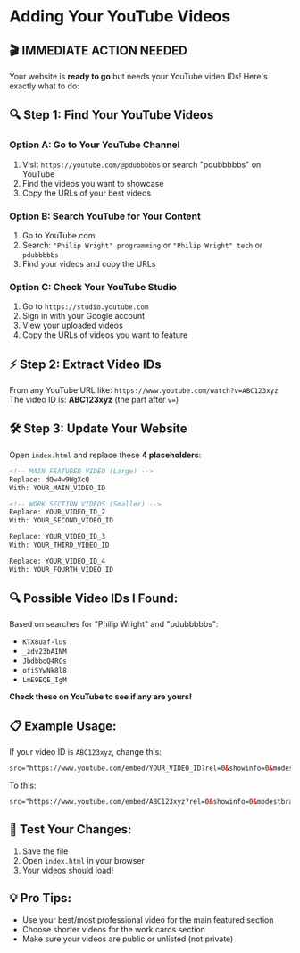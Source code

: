 # Adding Your YouTube Videos

## 🎬 **IMMEDIATE ACTION NEEDED**

Your website is **ready to go** but needs your YouTube video IDs! Here's exactly what to do:

## 🔍 **Step 1: Find Your YouTube Videos**

### Option A: Go to Your YouTube Channel
1. Visit `https://youtube.com/@pdubbbbbs` or search "pdubbbbbs" on YouTube
2. Find the videos you want to showcase
3. Copy the URLs of your best videos

### Option B: Search YouTube for Your Content
1. Go to YouTube.com
2. Search: `"Philip Wright" programming` or `"Philip Wright" tech` or `pdubbbbbs`
3. Find your videos and copy the URLs

### Option C: Check Your YouTube Studio
1. Go to `https://studio.youtube.com`
2. Sign in with your Google account
3. View your uploaded videos
4. Copy the URLs of videos you want to feature

## ⚡ **Step 2: Extract Video IDs**
From any YouTube URL like: `https://www.youtube.com/watch?v=ABC123xyz`
The video ID is: **ABC123xyz** (the part after `v=`)

## 🛠️ **Step 3: Update Your Website**

Open `index.html` and replace these **4 placeholders**:

```html
<!-- MAIN FEATURED VIDEO (Large) -->
Replace: dQw4w9WgXcQ
With: YOUR_MAIN_VIDEO_ID

<!-- WORK SECTION VIDEOS (Smaller) -->
Replace: YOUR_VIDEO_ID_2
With: YOUR_SECOND_VIDEO_ID

Replace: YOUR_VIDEO_ID_3  
With: YOUR_THIRD_VIDEO_ID

Replace: YOUR_VIDEO_ID_4
With: YOUR_FOURTH_VIDEO_ID
```

## 🔍 Possible Video IDs I Found:
Based on searches for "Philip Wright" and "pdubbbbbs":
- `KTX8uaf-lus`
- `_zdv23bAINM`
- `JbdbboQ4RCs`
- `ofiSYwNk8l8`
- `LmE9EQE_IgM`

**Check these on YouTube to see if any are yours!**

## 📋 Example Usage:
If your video ID is `ABC123xyz`, change this:
```html
src="https://www.youtube.com/embed/YOUR_VIDEO_ID?rel=0&showinfo=0&modestbranding=1"
```

To this:
```html
src="https://www.youtube.com/embed/ABC123xyz?rel=0&showinfo=0&modestbranding=1"
```

## 🚀 Test Your Changes:
1. Save the file
2. Open `index.html` in your browser
3. Your videos should load!

## 💡 Pro Tips:
- Use your best/most professional video for the main featured section
- Choose shorter videos for the work cards section
- Make sure your videos are public or unlisted (not private)
